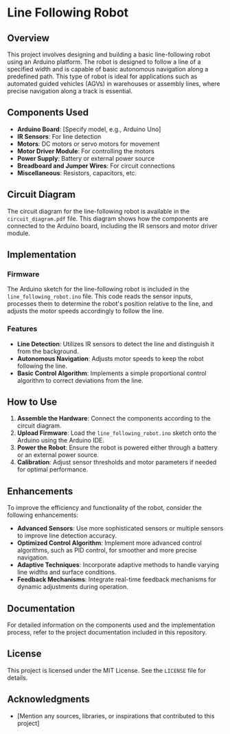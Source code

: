 # Line Following Robot

## Overview

This project involves designing and building a basic line-following robot using an Arduino platform. The robot is designed to follow a line of a specified width and is capable of basic autonomous navigation along a predefined path. This type of robot is ideal for applications such as automated guided vehicles (AGVs) in warehouses or assembly lines, where precise navigation along a track is essential.

## Components Used

- **Arduino Board**: [Specify model, e.g., Arduino Uno]
- **IR Sensors**: For line detection
- **Motors**: DC motors or servo motors for movement
- **Motor Driver Module**: For controlling the motors
- **Power Supply**: Battery or external power source
- **Breadboard and Jumper Wires**: For circuit connections
- **Miscellaneous**: Resistors, capacitors, etc.

## Circuit Diagram

The circuit diagram for the line-following robot is available in the `circuit_diagram.pdf` file. This diagram shows how the components are connected to the Arduino board, including the IR sensors and motor driver module.

## Implementation

### Firmware

The Arduino sketch for the line-following robot is included in the `line_following_robot.ino` file. This code reads the sensor inputs, processes them to determine the robot's position relative to the line, and adjusts the motor speeds accordingly to follow the line.

### Features

- **Line Detection**: Utilizes IR sensors to detect the line and distinguish it from the background.
- **Autonomous Navigation**: Adjusts motor speeds to keep the robot following the line.
- **Basic Control Algorithm**: Implements a simple proportional control algorithm to correct deviations from the line.

## How to Use

1. **Assemble the Hardware**: Connect the components according to the circuit diagram.
2. **Upload Firmware**: Load the `line_following_robot.ino` sketch onto the Arduino using the Arduino IDE.
3. **Power the Robot**: Ensure the robot is powered either through a battery or an external power source.
4. **Calibration**: Adjust sensor thresholds and motor parameters if needed for optimal performance.

## Enhancements

To improve the efficiency and functionality of the robot, consider the following enhancements:

- **Advanced Sensors**: Use more sophisticated sensors or multiple sensors to improve line detection accuracy.
- **Optimized Control Algorithm**: Implement more advanced control algorithms, such as PID control, for smoother and more precise navigation.
- **Adaptive Techniques**: Incorporate adaptive methods to handle varying line widths and surface conditions.
- **Feedback Mechanisms**: Integrate real-time feedback mechanisms for dynamic adjustments during operation.

## Documentation

For detailed information on the components used and the implementation process, refer to the project documentation included in this repository.

## License

This project is licensed under the MIT License. See the `LICENSE` file for details.

## Acknowledgments

- [Mention any sources, libraries, or inspirations that contributed to this project]
